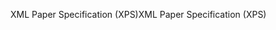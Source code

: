 <span data-ttu-id="2618a-101">XML Paper Specification (XPS)</span><span class="sxs-lookup"><span data-stu-id="2618a-101">XML Paper Specification (XPS)</span></span>